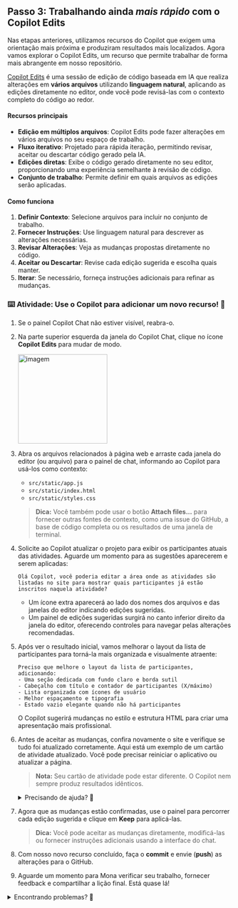 ## Passo 3: Trabalhando ainda _mais rápido_ com o Copilot Edits

Nas etapas anteriores, utilizamos recursos do Copilot que exigem uma orientação mais próxima e produziram resultados mais localizados. Agora vamos explorar o Copilot Edits, um recurso que permite trabalhar de forma mais abrangente em nosso repositório.

[Copilot Edits](https://code.visualstudio.com/docs/copilot/copilot-edits) é uma sessão de edição de código baseada em IA que realiza alterações em **vários arquivos** utilizando **linguagem natural**, aplicando as edições diretamente no editor, onde você pode revisá-las com o contexto completo do código ao redor.

#### Recursos principais

- **Edição em múltiplos arquivos**: Copilot Edits pode fazer alterações em vários arquivos no seu espaço de trabalho.
- **Fluxo iterativo**: Projetado para rápida iteração, permitindo revisar, aceitar ou descartar código gerado pela IA.
- **Edições diretas**: Exibe o código gerado diretamente no seu editor, proporcionando uma experiência semelhante à revisão de código.
- **Conjunto de trabalho**: Permite definir em quais arquivos as edições serão aplicadas.

#### Como funciona

1. **Definir Contexto**: Selecione arquivos para incluir no conjunto de trabalho.
2. **Fornecer Instruções**: Use linguagem natural para descrever as alterações necessárias.
3. **Revisar Alterações**: Veja as mudanças propostas diretamente no código.
4. **Aceitar ou Descartar**: Revise cada edição sugerida e escolha quais manter.
5. **Iterar**: Se necessário, forneça instruções adicionais para refinar as mudanças.

### :keyboard: Atividade: Use o Copilot para adicionar um novo recurso! :rocket:

1. Se o painel Copilot Chat não estiver visível, reabra-o.

2. Na parte superior esquerda da janela do Copilot Chat, clique no ícone **Copilot Edits** para mudar de modo.

   <img width="200" alt="imagem" src="https://github.com/user-attachments/assets/0b17c5bd-d03b-41b1-b97d-624fcbf8ccd1" />

3. Abra os arquivos relacionados à página web e arraste cada janela do editor (ou arquivo) para o painel de chat, informando ao Copilot para usá-los como contexto:

   - `src/static/app.js`
   - `src/static/index.html`
   - `src/static/styles.css`

   > **Dica:** Você também pode usar o botão **Attach files...** para fornecer outras fontes de contexto, como uma issue do GitHub, a base de código completa ou os resultados de uma janela de terminal.

4. Solicite ao Copilot atualizar o projeto para exibir os participantes atuais das atividades. Aguarde um momento para as sugestões aparecerem e serem aplicadas:

   ```prompt
   Olá Copilot, você poderia editar a área onde as atividades são listadas no site para mostrar quais participantes já estão inscritos naquela atividade?
   ```

   - Um ícone extra aparecerá ao lado dos nomes dos arquivos e das janelas do editor indicando edições sugeridas.
   - Um painel de edições sugeridas surgirá no canto inferior direito da janela do editor, oferecendo controles para navegar pelas alterações recomendadas.

5. Após ver o resultado inicial, vamos melhorar o layout da lista de participantes para torná-la mais organizada e visualmente atraente:

   ```prompt
   Preciso que melhore o layout da lista de participantes, adicionando:
   - Uma seção dedicada com fundo claro e borda sutil
   - Cabeçalho com título e contador de participantes (X/máximo)
   - Lista organizada com ícones de usuário
   - Melhor espaçamento e tipografia
   - Estado vazio elegante quando não há participantes
   ```

   O Copilot sugerirá mudanças no estilo e estrutura HTML para criar uma apresentação mais profissional.

6. Antes de aceitar as mudanças, confira novamente o site e verifique se tudo foi atualizado corretamente. Aqui está um exemplo de um cartão de atividade atualizado. Você pode precisar reiniciar o aplicativo ou atualizar a página.

   > **Nota:** Seu cartão de atividade pode estar diferente. O Copilot nem sempre produz resultados idênticos.

   <details>
   <summary>Precisando de ajuda? 🤷</summary><br/>
   Se o site não carregar, confira:

   - Reinicie o depurador do VS Code para garantir que a última versão do site esteja sendo exibida.
   - Se esqueceu a URL ou fechou a janela, revise o passo 1.
   - Tente atualizar a página com força ou abrir em uma janela privada para baixar uma cópia nova.

   </details>

7. Agora que as mudanças estão confirmadas, use o painel para percorrer cada edição sugerida e clique em **Keep** para aplicá-las.

   > **Dica:** Você pode aceitar as mudanças diretamente, modificá-las ou fornecer instruções adicionais usando a interface do chat.

8. Com nosso novo recurso concluído, faça o **commit** e envie (**push**) as alterações para o GitHub.

9. Aguarde um momento para Mona verificar seu trabalho, fornecer feedback e compartilhar a lição final. Está quase lá!

<details>
<summary>Encontrando problemas? 🤷</summary><br/>

Se não receber feedback, verifique:

- Se você enviou corretamente as mudanças na pasta `src/static/` para a branch `accelerate-with-copilot` e sincronizou com o GitHub.
- Caso Mona identifique um erro, faça a correção e envie novamente as alterações. Mona verificará quantas vezes forem necessárias.

</details>

